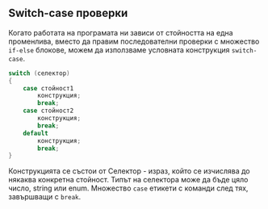 ## Switch-case проверки

Когато работата на програмата ни зависи от стойността на една променлива, вместо да правим последователни проверки с множество `if-else` блокове, можем да използваме условната конструкция `switch-case`.

```csharp
switch (селектор)
{
    case стойност1
        конструкция;
        break;
    case стойност2
        конструкция;
        break;
    default
        конструкция;
        break;
}
```

Конструкцията се състои от
 Селектор - израз, който се изчислява до някаква конкретна стойност. Типът на селектора може да бъде цяло число, string или enum.
 Множество `case` етикети с команди след тях, завършващи с `break`.
